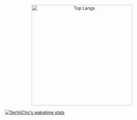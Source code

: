<a href="https://serhii.io" target="_blank">
  <p align="center">
    <img src="https://github-readme-stats.vercel.app/api/top-langs/?username=SerhiiCho&langs_count=5"
        alt="Top Langs"
        width="330"
    >
  </p>
</a>

[![SerhiiCho's wakatime stats](https://github-readme-stats.vercel.app/api/wakatime?username=SerhiiCho)](https://github.com/anuraghazra/github-readme-stats)
